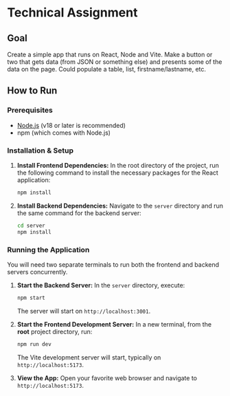 # Technical Assignment

## Goal

Create a simple app that runs on React, Node and Vite. Make a button or two that gets data (from JSON or something else) and presents some of the data on the page. Could populate a table, list, firstname/lastname, etc.

## How to Run

### Prerequisites

- [Node.js](https://nodejs.org/) (v18 or later is recommended)
- npm (which comes with Node.js)

### Installation & Setup

1.  **Install Frontend Dependencies:**
    In the root directory of the project, run the following command to install the necessary packages for the React application:
    ```bash
    npm install
    ```

2.  **Install Backend Dependencies:**
    Navigate to the `server` directory and run the same command for the backend server:
    ```bash
    cd server
    npm install
    ```

### Running the Application

You will need two separate terminals to run both the frontend and backend servers concurrently.

1.  **Start the Backend Server:**
    In the `server` directory, execute:
    ```bash
    npm start
    ```
    The server will start on `http://localhost:3001`.

2.  **Start the Frontend Development Server:**
    In a new terminal, from the **root** project directory, run:
    ```bash
    npm run dev
    ```
    The Vite development server will start, typically on `http://localhost:5173`.

3.  **View the App:**
    Open your favorite web browser and navigate to `http://localhost:5173`.
